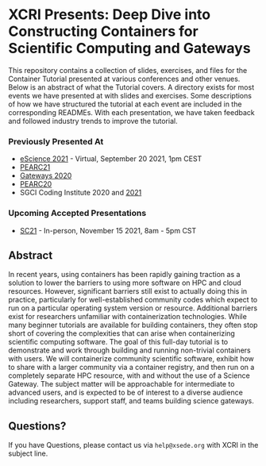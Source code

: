 # XCRI Presents: Deep Dive into Constructing Containers for Scientific Computing and Gateways

This repository contains a collection of slides, exercises, and files for the Container Tutorial presented at various conferences and other venues.  Below is an abstract of what the Tutorial covers.  A directory exists for most events we have presented at with slides and exercises.  Some descriptions of how we have structured the tutorial at each event are included in the corresponding READMEs.  With each presentation, we have taken feedback and followed industry trends to improve the tutorial.

### Previously Presented At
* [eScience 2021](https://github.com/XSEDE/Container_Tutorial/tree/main/eScience2021) - Virtual, September 20 2021, 1pm CEST
* [PEARC21](https://github.com/XSEDE/Container_Tutorial/tree/main/PEARC21)
* [Gateways 2020](https://github.com/XSEDE/Container_Tutorial/tree/main/Gateways2020)
* [PEARC20](https://github.com/XSEDE/Container_Tutorial/tree/main/PEARC20)
* SGCI Coding Institute 2020 and [2021](https://github.com/XSEDE/Container_Tutorial/tree/main/SGCI2021)

### Upcoming Accepted Presentations
* [SC21](https://github.com/XSEDE/Container_Tutorial/tree/main/SC21) - In-person, November 15 2021, 8am - 5pm CST

## Abstract
In recent years, using containers has been rapidly gaining traction as a solution to lower the barriers to using more software on HPC and cloud resources. However, significant barriers still exist to actually doing this in practice, particularly for well-established community codes which expect to run on a particular operating system version or resource. Additional barriers exist for researchers unfamiliar with containerization technologies. While many beginner tutorials are available for building containers, they often stop short of covering the complexities that can arise when containerizing scientific computing software. The goal of this full-day tutorial is to demonstrate and work through building and running non-trivial containers with users. We will containerize community scientific software, exhibit how to share with a larger community via a container registry, and then run on a completely separate HPC resource, with and without the use of a Science Gateway. The subject matter will be approachable for intermediate to advanced users, and is expected to be of interest to a diverse audience including researchers, support staff, and teams building science gateways.

## Questions?
If you have Questions, please contact us via
`help@xsede.org` with XCRI in the subject line. 
